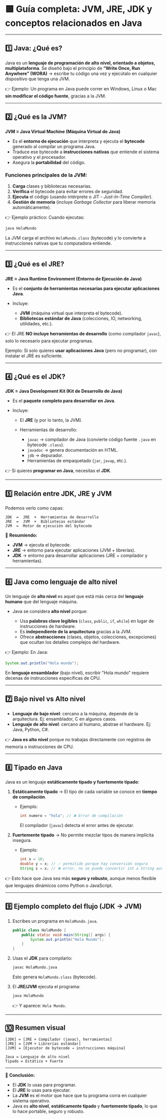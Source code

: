 # 🟦 Guía completa: JVM, JRE, JDK y conceptos relacionados en Java

---

## 1️⃣ Java: ¿Qué es?

Java es un **lenguaje de programación de alto nivel, orientado a objetos, multiplataforma**.
Se diseñó bajo el principio de **“Write Once, Run Anywhere” (WORA)** → escribe tu código una vez y ejecútalo en cualquier dispositivo que tenga una JVM.

👉 Ejemplo: Un programa en Java puede correr en Windows, Linux o Mac **sin modificar el código fuente**, gracias a la JVM.

---

## 2️⃣ ¿Qué es la JVM?

**JVM = Java Virtual Machine (Máquina Virtual de Java)**

* Es el **entorno de ejecución** que interpreta y ejecuta el **bytecode** generado al compilar un programa Java.
* Traduce ese bytecode a **instrucciones nativas** que entiende el sistema operativo y el procesador.
* Asegura la **portabilidad** del código.

### Funciones principales de la JVM:

1. **Carga** clases y bibliotecas necesarias.
2. **Verifica** el bytecode para evitar errores de seguridad.
3. **Ejecuta** el código (usando intérprete o JIT - *Just-In-Time Compiler*).
4. **Gestión de memoria** (incluye *Garbage Collector* para liberar memoria automáticamente).

👉 Ejemplo práctico:
Cuando ejecutas:

```bash
java HolaMundo
```

La JVM carga el archivo `HolaMundo.class` (bytecode) y lo convierte a instrucciones nativas que tu computadora entiende.

---

## 3️⃣ ¿Qué es el JRE?

**JRE = Java Runtime Environment (Entorno de Ejecución de Java)**

* Es el **conjunto de herramientas necesarias para ejecutar aplicaciones Java**.
* Incluye:

  * **JVM** (máquina virtual que interpreta el bytecode).
  * **Bibliotecas estándar de Java** (colecciones, IO, networking, utilidades, etc.).

👉 El JRE **NO incluye herramientas de desarrollo** (como compilador `javac`), solo lo necesario para ejecutar programas.

Ejemplo: Si solo quieres **usar aplicaciones Java** (pero no programar), con instalar el JRE es suficiente.

---

## 4️⃣ ¿Qué es el JDK?

**JDK = Java Development Kit (Kit de Desarrollo de Java)**

* Es el **paquete completo para desarrollar en Java**.
* Incluye:

  * El **JRE** (y por lo tanto, la JVM).
  * Herramientas de desarrollo:

    * `javac` → compilador de Java (convierte código fuente `.java` en bytecode `.class`).
    * `javadoc` → genera documentación en HTML.
    * `jdb` → depurador.
    * Herramientas de empaquetado (`jar`, `javap`, etc.).

👉 Si quieres **programar en Java**, necesitas el **JDK**.

---

## 5️⃣ Relación entre JDK, JRE y JVM

Podemos verlo como capas:

```
JDK  =  JRE  +  Herramientas de desarrollo
JRE  =  JVM  +  Bibliotecas estándar
JVM  =  Motor de ejecución del bytecode
```

📌 **Resumiendo:**

* **JVM** → ejecuta el bytecode.
* **JRE** → entorno para ejecutar aplicaciones (JVM + librerías).
* **JDK** → entorno para desarrollar aplicaciones (JRE + compilador y herramientas).

---

## 6️⃣ Java como lenguaje de **alto nivel**

Un lenguaje de **alto nivel** es aquel que está más cerca del **lenguaje humano** que del lenguaje máquina.

* Java se considera **alto nivel** porque:

  * Usa **palabras clave legibles** (`class`, `public`, `if`, `while`) en lugar de instrucciones de hardware.
  * Es **independiente de la arquitectura** gracias a la JVM.
  * Ofrece **abstracciones** (clases, objetos, colecciones, excepciones) que ocultan los detalles complejos del hardware.

👉 Ejemplo:
En Java:

```java
System.out.println("Hola mundo");
```

En **lenguaje ensamblador** (bajo nivel), escribir "Hola mundo" requiere decenas de instrucciones específicas de CPU.

---

## 7️⃣ Bajo nivel vs Alto nivel

* **Lenguaje de bajo nivel**: cercano a la máquina, depende de la arquitectura. Ej: ensamblador, C en algunos casos.
* **Lenguaje de alto nivel**: cercano al humano, abstrae el hardware. Ej: Java, Python, C#.

👉 **Java es alto nivel** porque no trabajas directamente con registros de memoria o instrucciones de CPU.

---

## 8️⃣ Tipado en Java

Java es un lenguaje **estáticamente tipado y fuertemente tipado**:

1. **Estáticamente tipado** → El tipo de cada variable se conoce en **tiempo de compilación**.

   * Ejemplo:

     ```java
     int numero = "hola"; // ❌ Error de compilación
     ```

     El compilador (`javac`) detecta el error antes de ejecutar.

2. **Fuertemente tipado** → No permite mezclar tipos de manera implícita insegura.

   * Ejemplo:

     ```java
     int x = 10;
     double y = x; // ✅ permitido porque hay conversión segura
     String s = x; // ❌ error, no se puede convertir int a String automáticamente
     ```

👉 Esto hace que Java sea más **seguro y robusto**, aunque menos flexible que lenguajes dinámicos como Python o JavaScript.

---

## 9️⃣ Ejemplo completo del flujo (JDK → JVM)

1. Escribes un programa en `HolaMundo.java`.

   ```java
   public class HolaMundo {
       public static void main(String[] args) {
           System.out.println("Hola Mundo");
       }
   }
   ```

2. Usas el **JDK** para compilarlo:

   ```bash
   javac HolaMundo.java
   ```

   Esto genera `HolaMundo.class` (bytecode).

3. El **JRE/JVM** ejecuta el programa:

   ```bash
   java HolaMundo
   ```

   👉 Y aparece: `Hola Mundo`.

---

## 🔟 Resumen visual

```
[JDK] = [JRE + Compilador (javac), herramientas]
[JRE] = [JVM + Librerías estándar]
[JVM] = [Ejecutor de bytecode → instrucciones máquina]

Java = Lenguaje de alto nivel
Tipado = Estático + Fuerte
```

---

📌 **Conclusión:**

* El **JDK** lo usas para programar.
* El **JRE** lo usas para ejecutar.
* La **JVM** es el motor que hace que tu programa corra en cualquier sistema operativo.
* Java es **alto nivel**, **estáticamente tipado** y **fuertemente tipado**, lo que lo hace portable, seguro y robusto.
